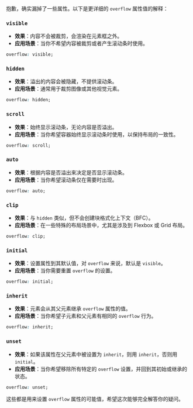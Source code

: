 抱歉，确实漏掉了一些属性。以下是更详细的 `overflow` 属性值的解释：

### `visible`

- **效果**：内容不会被裁剪，会渲染在元素框之外。
- **应用场景**：当你不希望内容被裁剪或者产生滚动条时使用。

```css
overflow: visible;
```

### `hidden`

- **效果**：溢出的内容会被隐藏，不提供滚动条。
- **应用场景**：通常用于裁剪图像或其他视觉元素。

```css
overflow: hidden;
```

### `scroll`

- **效果**：始终显示滚动条，无论内容是否溢出。
- **应用场景**：当你希望容器始终显示滚动条时使用，以保持布局的一致性。

```css
overflow: scroll;
```

### `auto`

- **效果**：根据内容是否溢出来决定是否显示滚动条。
- **应用场景**：当你希望滚动条仅在需要时出现。

```css
overflow: auto;
```

### `clip`

- **效果**：与 `hidden` 类似，但不会创建块格式化上下文（BFC）。
- **应用场景**：在一些特殊的布局场景中，尤其是涉及到 Flexbox 或 Grid 布局。

```css
overflow: clip;
```

### `initial`

- **效果**：设置属性到其默认值，对 `overflow` 来说，默认是 `visible`。
- **应用场景**：当你需要重置 `overflow` 的设置。

```css
overflow: initial;
```

### `inherit`

- **效果**：元素会从其父元素继承 `overflow` 属性的值。
- **应用场景**：当你希望子元素和父元素有相同的 `overflow` 行为。

```css
overflow: inherit;
```

### `unset`

- **效果**：如果该属性在父元素中被设置为 `inherit`，则用 `inherit`，否则用 `initial`。
- **应用场景**：当你希望移除所有特定的 `overflow` 设置，并回到其初始或继承的状态。

```css
overflow: unset;
```

这些都是用来设置 `overflow` 属性的可能值，希望这次能够完全解答你的疑问。